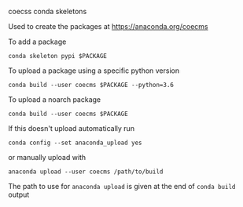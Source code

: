 coecss conda skeletons

Used to create the packages at https://anaconda.org/coecms

To add a package

    conda skeleton pypi $PACKAGE

To upload a package using a specific python version

    conda build --user coecms $PACKAGE --python=3.6

To upload a noarch package

    conda build --user coecms $PACKAGE

If this doesn't upload automatically run

    conda config --set anaconda_upload yes

or manually upload with

    anaconda upload --user coecms /path/to/build

The path to use for `anaconda upload` is given at the end of `conda build` output
